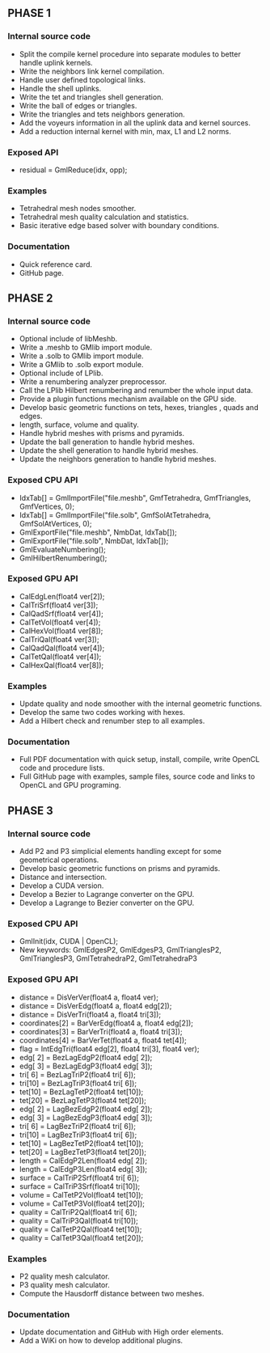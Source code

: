 ## PHASE 1

### Internal source code

- Split the compile kernel procedure into separate modules to better handle uplink kernels.
- Write the neighbors link kernel compilation.
- Handle user defined topological links.
- Handle the shell uplinks.
- Write the tet and triangles shell generation.
- Write the ball of edges or triangles.
- Write the triangles and tets neighbors generation.
- Add the voyeurs information in all the uplink data and kernel sources.
- Add a reduction internal kernel with min, max, L1 and L2 norms.

### Exposed API

- residual = GmlReduce(idx, opp);

### Examples

- Tetrahedral mesh nodes smoother.
- Tetrahedral mesh quality calculation and statistics.
- Basic iterative edge based solver with boundary conditions.

### Documentation

- Quick reference card.
- GitHub page.



## PHASE 2

### Internal source code

- Optional include of libMeshb.
- Write a .meshb to GMlib import module.
- Write a .solb to GMlib import module.
- Write a GMlib to .solb export module.
- Optional include of LPlib.
- Write a renumbering analyzer preprocessor.
- Call the LPlib Hilbert renumbering and renumber the whole input data.
- Provide a plugin functions mechanism available on the GPU side.
- Develop basic geometric functions on tets, hexes, triangles , quads and edges.
- length, surface, volume and quality.
- Handle hybrid meshes with prisms and pyramids.
- Update the ball generation to handle hybrid meshes.
- Update the shell generation to handle hybrid meshes.
- Update the neighbors generation to handle hybrid meshes.

### Exposed CPU API

- IdxTab[] = GmlImportFile("file.meshb", GmfTetrahedra, GmfTriangles, GmfVertices, 0);
- IdxTab[] = GmlImportFile("file.solb", GmfSolAtTetrahedra, GmfSolAtVertices, 0);
- GmlExportFile("file.meshb", NmbDat, IdxTab[]);
- GmlExportFile("file.solb", NmbDat, IdxTab[]);
- GmlEvaluateNumbering();
- GmlHilbertRenumbering();

### Exposed GPU API

- CalEdgLen(float4 ver[2]);
- CalTriSrf(float4 ver[3]);
- CalQadSrf(float4 ver[4]);
- CalTetVol(float4 ver[4]);
- CalHexVol(float4 ver[8]);
- CalTriQal(float4 ver[3]);
- CalQadQal(float4 ver[4]);
- CalTetQal(float4 ver[4]);
- CalHexQal(float4 ver[8]);

### Examples

- Update quality and node smoother with the internal geometric functions.
- Develop the same two codes working with hexes.
- Add a Hilbert check and renumber step to all examples.

### Documentation

- Full PDF documentation with quick setup, install, compile, write OpenCL code and procedure lists.
- Full GitHub page with examples, sample files, source code and links to OpenCL and GPU programing.


## PHASE 3

### Internal source code

- Add P2 and P3 simplicial elements handling except for some geometrical operations.
- Develop basic geometric functions on prisms and pyramids.
- Distance and intersection.
- Develop a CUDA version.
- Develop a Bezier to Lagrange converter on the GPU.
- Develop a Lagrange to Bezier converter on the GPU.

### Exposed CPU API

- GmlInit(idx, CUDA | OpenCL);
- New keywords: GmlEdgesP2, GmlEdgesP3, GmlTrianglesP2, GmlTrianglesP3, GmlTetrahedraP2, GmlTetrahedraP3

### Exposed GPU API

- distance = DisVerVer(float4 a, float4 ver);
- distance = DisVerEdg(float4 a, float4 edg[2]);
- distance = DisVerTri(float4 a, float4 tri[3]);
- coordinates[2] = BarVerEdg(float4 a, float4 edg[2]);
- coordinates[3] = BarVerTri(float4 a, float4 tri[3]);
- coordinates[4] = BarVerTet(float4 a, float4 tet[4]);
- flag = IntEdgTri(float4 edg[2], float4 tri[3], float4 ver);
- edg[ 2] = BezLagEdgP2(float4 edg[ 2]);
- edg[ 3] = BezLagEdgP3(float4 edg[ 3]);
- tri[ 6] = BezLagTriP2(float4 tri[ 6]);
- tri[10] = BezLagTriP3(float4 tri[ 6]);
- tet[10] = BezLagTetP2(float4 tet[10]);
- tet[20] = BezLagTetP3(float4 tet[20]);
- edg[ 2] = LagBezEdgP2(float4 edg[ 2]);
- edg[ 3] = LagBezEdgP3(float4 edg[ 3]);
- tri[ 6] = LagBezTriP2(float4 tri[ 6]);
- tri[10] = LagBezTriP3(float4 tri[ 6]);
- tet[10] = LagBezTetP2(float4 tet[10]);
- tet[20] = LagBezTetP3(float4 tet[20]);
- length  = CalEdgP2Len(float4 edg[ 2]);
- length  = CalEdgP3Len(float4 edg[ 3]);
- surface = CalTriP2Srf(float4 tri[ 6]);
- surface = CalTriP3Srf(float4 tri[10]);
- volume  = CalTetP2Vol(float4 tet[10]);
- volume  = CalTetP3Vol(float4 tet[20]);
- quality = CalTriP2Qal(float4 tri[ 6]);
- quality = CalTriP3Qal(float4 tri[10]);
- quality = CalTetP2Qal(float4 tet[10]);
- quality = CalTetP3Qal(float4 tet[20]);

### Examples

- P2 quality mesh calculator.
- P3 quality mesh calculator.
- Compute the Hausdorff distance between two meshes.

### Documentation

- Update documentation and GitHub with High order elements.
- Add a WiKi on how to develop additional plugins.
